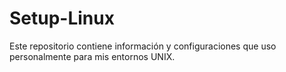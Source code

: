# Setup-Linux
Este repositorio contiene información y configuraciones que uso personalmente para mis entornos UNIX.
